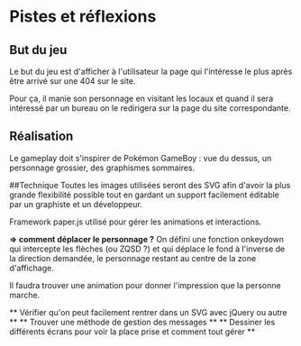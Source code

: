 # Pistes et réflexions
## But du jeu
Le but du jeu est d'afficher à l'utilisateur la page qui l'intéresse le plus après être arrivé sur une 404 sur le site.

Pour ça, il manie son personnage en visitant les locaux et quand il sera intéressé par un bureau on le redirigera sur la page du site correspondante.

## Réalisation
Le gameplay doit s'inspirer de Pokémon GameBoy : vue du dessus, un personnage grossier, des graphismes sommaires.

##Technique
Toutes les images utilisées seront des SVG afin d'avoir la plus grande flexibilité possible tout en gardant un support facilement éditable par un graphiste et un développeur.

Framework paper.js utilisé pour gérer les animations et interactions.

**=> comment déplacer le personnage ?**
On défini une fonction onkeydown qui intercepte les flèches (ou ZQSD ?) et qui déplace le fond à l'inverse de la direction demandée, le personnage restant au centre de la zone d'affichage.

Il faudra trouver une animation pour donner l'impression que la personne marche.

** Vérifier qu'on peut facilement rentrer dans un SVG avec jQuery ou autre **
** Trouver une méthode de gestion des messages **
** Dessiner les différents écrans pour voir la place prise et comment tout gérer **
